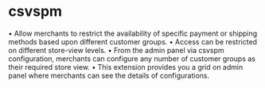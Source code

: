 # csvspm
• Allow merchants to restrict the availability of specific payment or shipping methods based upon different customer groups.
• Access can be restricted on different store-view levels.
• From the admin panel via csvspm configuration, merchants can configure any number of customer groups as their required store view.
• This extension provides you a grid on admin panel where merchants can see the details of configurations.

